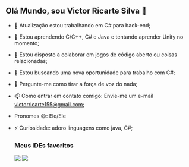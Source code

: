 ## Olá Mundo, sou Victor Ricarte Silva 👋

- 🔭 Atualização estou trabalhando em C# para back-end;
- 🌱 Estou aprendendo C/C++, C# e Java e tentando aprender Unity no momento;
- 👯 Estou disposto a colaborar em jogos de código aberto ou coisas relacionadas;
- 🤔 Estou buscando uma nova oportunidade para trabalho com C#;
- 💬 Pergunte-me como tirar a força de voz do nada;
- 📫 Como entrar em contato comigo: Envie-me um e-mail victorricarte155@gmail.com;
- Pronomes 😄: Ele/Ele
- ⚡ Curiosidade: adoro linguagens como java, C#;

  ### Meus IDEs favoritos
  
  <div>
  <a href="https://www.jetbrains.com/pt-br/rider/" alvo="_em branco"><img src="https://img.shields.io/badge/Rider-000000?style=for-the-badge&logo=Rider&logoColor=white"></a>
  <a href="https://www.jetbrains.com/pt-br/idea/" alvo="_em branco"><img src="https://img.shields.io/badge/IntelliJ_IDEA-000000.svg?style=for-the-badge&logo=intellij-idea&logoColor=white"></a>
  <a href="https://www.jetbrains.com/pt-br/clion/
" alvo="_em branco"><img src="https://img.shields.io/badge/CLion-000000?style=for-the-badge&logo=clion&logoColor=white"></a>
  </div>
